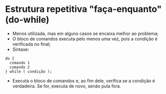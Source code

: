 # Estrutura repetitiva "faça-enquanto" (do-while)

- Menos utilizada, mas em alguns casos se encaixa melhor ao problema;
- O bloco de comandos executa pelo menos uma vez, pois a condição é verificada no final;
- Sintaxe:

```
do {
  comando 1
  comando 2
} while ( condição );
```

- Executa o bloco de comandos e, ao fim dele, verifica se a condição é verdadeira. Se for, executa de novo, senão pula fora.
